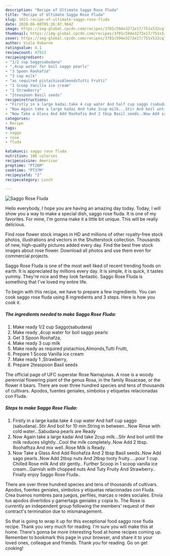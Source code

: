 ```yaml
---
description: "Recipe of Ultimate Saggo Rose Fluda"
title: "Recipe of Ultimate Saggo Rose Fluda"
slug: 1021-recipe-of-ultimate-saggo-rose-fluda
date: 2020-06-08T05:26:07.984Z
image: https://img-global.cpcdn.com/recipes/3701c594e3272e17/751x532cq70/saggo-rose-fluda-recipe-main-photo.jpg
thumbnail: https://img-global.cpcdn.com/recipes/3701c594e3272e17/751x532cq70/saggo-rose-fluda-recipe-main-photo.jpg
cover: https://img-global.cpcdn.com/recipes/3701c594e3272e17/751x532cq70/saggo-rose-fluda-recipe-main-photo.jpg
author: Viola Osborne
ratingvalue: 4.1
reviewcount: 47913
recipeingredient:
- "1/2 cup Saggosabudana"
- ",4cup water for boil saggo pearls"
- "3 Spoon Roohafza"
- "3 cup milk"
- "as required pistachiosAlmondsTutti Frutti"
- "1 Scoop Vanilla ice cream"
- "1 Strawberry"
- "2teaspoon Basil seeds"
recipeinstructions:
- "Firstly in a large kadai.take 4 cup water And half cup saggo (sabudana)..Stir And boil for 10 min.String in between...Now Rinse with cold water...Sabudana pearls are Ready"
- "Now Again take a large kadai And take 2cup milk...Stir And boil untill the milk reduces slightly...Cool the milk completely..Now Add 2 tbsp. Roohafhza And mix well..Rose Milk is Ready."
- "Now Take a Glass And Add Roohafza And 2 tbsp Basil seeds..Now Add sago pearls..Now Add 2tbsp nuts And 2tbsp tooty fruity.....pour 1 cup Chilled Rose milk And stir gently.. Further Scoop in 1 scoop vanilla ice cream...Garnish with chopped nuts And Tuty Fruity And Strawberry.. Finally enjoy Saggo Rose Fluda.."
categories:
- Recipe
tags:
- saggo
- rose
- fluda

katakunci: saggo rose fluda 
nutrition: 188 calories
recipecuisine: American
preptime: "PT26M"
cooktime: "PT37M"
recipeyield: "2"
recipecategory: Lunch

---
```



![Saggo Rose Fluda](https://img-global.cpcdn.com/recipes/3701c594e3272e17/751x532cq70/saggo-rose-fluda-recipe-main-photo.jpg)

Hello everybody, I hope you are having an amazing day today. Today, I will show you a way to make a special dish, saggo rose fluda. It is one of my favorites. For mine, I'm gonna make it a little bit unique. This will be really delicious.

Find rose flower stock images in HD and millions of other royalty-free stock photos, illustrations and vectors in the Shutterstock collection. Thousands of new, high-quality pictures added every day. Find the best free stock images about rose flower. Download all photos and use them even for commercial projects.

Saggo Rose Fluda is one of the most well liked of recent trending foods on earth. It is appreciated by millions every day. It is simple, it is quick, it tastes yummy. They're nice and they look fantastic. Saggo Rose Fluda is something that I've loved my entire life.


To begin with this recipe, we have to prepare a few ingredients. You can cook saggo rose fluda using 8 ingredients and 3 steps. Here is how you cook it.

<!--inarticleads1-->

##### The ingredients needed to make Saggo Rose Fluda:

1. Make ready 1/2 cup Saggo(sabudana)
1. Make ready ,4cup water for boil saggo pearls
1. Get 3 Spoon Roohafza,
1. Make ready 3 cup milk
1. Make ready as required pistachios,Almonds,Tutti Frutti,
1. Prepare 1 Scoop Vanilla ice cream
1. Make ready 1 ,Strawberry,
1. Prepare 2teaspoon Basil seeds


The official page of UFC superstar Rose Namajunas. A rose is a woody perennial flowering plant of the genus Rosa, in the family Rosaceae, or the flower it bears. There are over three hundred species and tens of thousands of cultivars. Apodos, fuentes geniales, símbolos y etiquetas relacionadas con Fluda. 

<!--inarticleads2-->

##### Steps to make Saggo Rose Fluda:

1. Firstly in a large kadai.take 4 cup water And half cup saggo (sabudana)..Stir And boil for 10 min.String in between...Now Rinse with cold water...Sabudana pearls are Ready
1. Now Again take a large kadai And take 2cup milk...Stir And boil untill the milk reduces slightly...Cool the milk completely..Now Add 2 tbsp. Roohafhza And mix well..Rose Milk is Ready.
1. Now Take a Glass And Add Roohafza And 2 tbsp Basil seeds..Now Add sago pearls..Now Add 2tbsp nuts And 2tbsp tooty fruity.....pour 1 cup Chilled Rose milk And stir gently.. Further Scoop in 1 scoop vanilla ice cream...Garnish with chopped nuts And Tuty Fruity And Strawberry.. Finally enjoy Saggo Rose Fluda..


There are over three hundred species and tens of thousands of cultivars. Apodos, fuentes geniales, símbolos y etiquetas relacionadas con Fluda. Crea buenos nombres para juegos, perfiles, marcas o redes sociales. Envía tus apodos divertidos y gamertags geniales y copia lo. The Rose is currently an independent group following the members&#39; request of their contract&#39;s termination due to mismanagement. 

So that is going to wrap it up for this exceptional food saggo rose fluda recipe. Thank you very much for reading. I'm sure you will make this at home. There's gonna be more interesting food at home recipes coming up. Remember to bookmark this page in your browser, and share it to your loved ones, colleague and friends. Thank you for reading. Go on get cooking!
